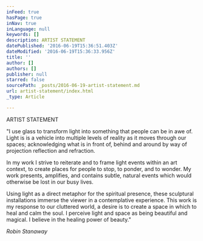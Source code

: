 ```yaml
---
inFeed: true
hasPage: true
inNav: true
inLanguage: null
keywords: []
description: ARTIST STATEMENT
datePublished: '2016-06-19T15:36:51.403Z'
dateModified: '2016-06-19T15:36:33.956Z'
title: ''
author: []
authors: []
publisher: null
starred: false
sourcePath: _posts/2016-06-19-artist-statement.md
url: artist-statement/index.html
_type: Article

---
```

ARTIST STATEMENT

"I use glass to transform light into something that people can be in awe of. Light is is a vehicle into multiple levels of reality as it moves through our spaces; acknowledging what is in front of, behind and around by way of projection reflection and refraction.

In my work I strive to reiterate and to frame light events within an art context, to create places for people to stop, to ponder, and to wonder. My work presents, amplifies, and contains subtle, natural events which would otherwise be lost in our busy lives. 

Using light as a direct metaphor for the spiritual presence, these sculptural installations immerse the viewer in a contemplative experience. This work is my response to our cluttered world, a desire is to create a space in which to heal and calm the soul. I perceive light and space as being beautiful and magical. I believe in the healing power of beauty."

_Robin Stanaway_